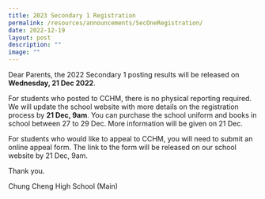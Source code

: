 ```yaml
---
title: 2023 Secondary 1 Registration
permalink: /resources/announcements/SecOneRegistration/
date: 2022-12-19
layout: post
description: ""
image: ""
---
```

Dear Parents, the 2022 Secondary 1 posting results will be released on **Wednesday, 21 Dec 2022**.

For students who posted to CCHM, there is no physical reporting required. We will update the school website with more details on the registration process by **21 Dec, 9am**. You can purchase the school uniform and books in school between 27 to 29 Dec. More information will be given on 21 Dec. 

For students who would like to appeal to CCHM, you will need to submit an online appeal form. The link to the form will be released on our school website by 21 Dec, 9am. 

Thank you. 

Chung Cheng High School (Main)